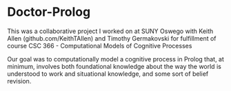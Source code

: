 # Doctor-Prolog

This was a collaborative project I worked on at SUNY Oswego with Keith Allen (github.com/KeithTAllen) and Timothy Germakovski for fulfillment of course CSC 366 - Computational Models of Cognitive Processes

Our goal was to computationally model a cognitive process in Prolog that, at minimum, involves both foundational knowledge about the way the world is understood to work and situational knowledge, and some sort of belief revision.

